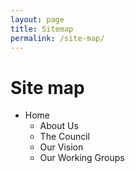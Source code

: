```yaml
---
layout: page
title: Sitemap
permalink: /site-map/
---
```


# Site map

+ Home
  + About Us
  + The Council
  + Our Vision
  + Our Working Groups
